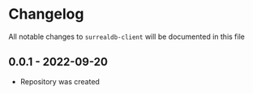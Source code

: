 # Changelog

All notable changes to `surrealdb-client` will be documented in this file

## 0.0.1 - 2022-09-20

- Repository was created

